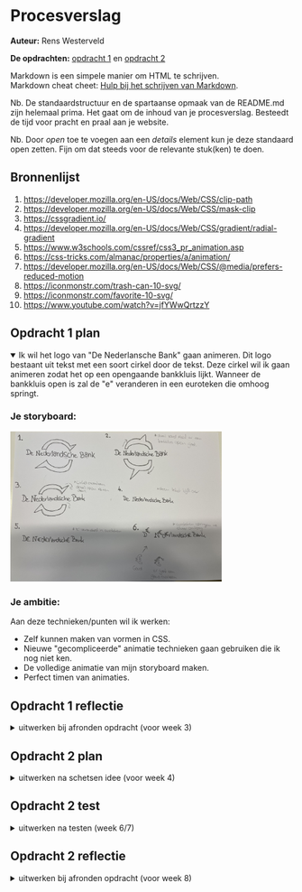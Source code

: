 # Procesverslag
**Auteur:** Rens Westerveld

**De opdrachten:** [opdracht 1](opdracht1/index.html) en [opdracht 2](opdracht2/index.html)


Markdown is een simpele manier om HTML te schrijven.  
Markdown cheat cheet: [Hulp bij het schrijven van Markdown](https://github.com/adam-p/markdown-here/wiki/Markdown-Cheatsheet).

Nb. De standaardstructuur en de spartaanse opmaak van de README.md zijn helemaal prima. Het gaat om de inhoud van je procesverslag. Besteedt de tijd voor pracht en praal aan je website.

Nb. Door *open* toe te voegen aan een *details* element kun je deze standaard open zetten. Fijn om dat steeds voor de relevante stuk(ken) te doen.



## Bronnenlijst
  1. https://developer.mozilla.org/en-US/docs/Web/CSS/clip-path
  2. https://developer.mozilla.org/en-US/docs/Web/CSS/mask-clip
  3. https://cssgradient.io/
  4. https://developer.mozilla.org/en-US/docs/Web/CSS/gradient/radial-gradient
  5. https://www.w3schools.com/cssref/css3_pr_animation.asp
  6. https://css-tricks.com/almanac/properties/a/animation/
  7. https://developer.mozilla.org/en-US/docs/Web/CSS/@media/prefers-reduced-motion
  8. https://iconmonstr.com/trash-can-10-svg/
  9. https://iconmonstr.com/favorite-10-svg/
  10. https://www.youtube.com/watch?v=jfYWwQrtzzY
  



## Opdracht 1 plan

<details open>
  <summary>Ik wil het logo van "De Nederlansche Bank" gaan animeren. Dit logo bestaant uit tekst met een soort cirkel door de tekst. Deze cirkel
  wil ik gaan animeren zodat het op een opengaande bankkluis lijkt. Wanneer de bankkluis open is zal de "e" veranderen in een euroteken die omhoog springt.</summary>


  ### Je storyboard:
  <img src="readme-images/storyboardopdracht1.jpg" width="375px" alt="storyboard voor opdracht 1">


  ### Je ambitie: 
  Aan deze technieken/punten wil ik werken:
  - Zelf kunnen maken van vormen in CSS.
  - Nieuwe "gecompliceerde" animatie technieken gaan gebruiken die ik nog niet ken.
  - De volledige animatie van mijn storyboard maken.
  - Perfect timen van animaties.
 
</details>



## Opdracht 1 reflectie

<details>
  <summary>uitwerken bij afronden opdracht (voor week 3)</summary>


  ### Je uitkomst - karakteristiek screenshot(s):
  <img src="readme-images/opdracht1ss1.png" width="375px" alt="uitomst opdracht 1">


  ### Dit ging goed/Heb ik geleerd: 
  Korte omschrijving met plaatje(s)

  Ik heb geleerd om een HTML element helemaal te stijlen met CSS. Zo heb ik van de h1 een cirkel gemaakt. (paars)
  Ik heb nu ook voor het eerst met clip-path gewerkt om zo een vorm te maken (driehoek). (rood)
  Ik begrijp nu positioneren beter (bijvoorbeeld de driekhoeken draaien en positioneren). (rood)

  <img src="readme-images/opdracht1ss2.png" width="375px" alt="top">


  ### Dit was lastig/Is niet gelukt:
  Korte omschrijving met plaatje(s)
  Ik vond het lastig om oplossingen voor specifieke dingen via internet te vinden.
  De toegankelijkheids ophoging voor "Verminder beweging" ging erg stroef. Hij wilde bij mij steeds niet werken om alles te pauzeren als standaard te hebben en
  pas af te spelen wanneer iemand geen voorkeur heeft. Andersom lukte het wel dus na hulp van Sanne/U is het mij toch gelukt. Het probleem zat hem in de selectie (werkte niet op de body, maar alleen op "*" en ik moest ::before en ::after er specifiek bij zetten) van de
  elementen en ik moest "!important" achter running zetten. 

  <img src="readme-images/opdracht1ss3.png" width="375px" alt="bummer">
</details>



## Opdracht 2 plan

<details>
  <summary>uitwerken na schetsen idee (voor week 4)</summary>


  ### Je ontwerp:
  <img src="readme-images/opdracht2ss1.png" width="375px" alt="ontwerp opdracht 2">


  ### Je ambitie: 
  Aan deze technieken/punten wil ik werken:
  - Javascript leren
    - Muziek laten afspelen
    - Item toe laten voegen aan een lijst
  - Meer werken met grid
</details>



## Opdracht 2 test

<details>
  <summary>uitwerken na testen (week 6/7)</summary>

  Neem minimaal 5 bevindingen op:



  ### Bevinding 1:
  Elke keer als ik 2 items toevoegde aan mij lijst versprong die ineens van plek. (tekst en afbeeding(en)
  <img src="readme-images/bevinding1.png" width="375px" alt="top">

  #### oplossing:
  Ik heb de code helemaal opnieuw geschreven omdat er meerde fouten inzaten en toe werkte het wel.



  ### Bevinding 2:
  Als ik filterde dan veranderde de vormgeving van de muziekkaartjes (tekst en afbeeding(en)).
  <img src="readme-images/bevinding2-1.png" width="375px" alt="top">

  #### oplossing:
  De vormgeving zat nog niet goed toegepast op alle kaartje. Omdat door het filteren de kaartjes een andere class kregen ging deze vormgeving niet mee.
  <img src="readme-images/bevinding2-2.png" width="375px" alt="top">


  ### Bevinding 3:
  Wanneer ik een muziek kaart sleep vanaf de tekst, dan wordt de tekst toegevoegd aan de afspeellijst en niet het hele kaartje.
  <img src="readme-images/bevinding3.png" width="375px" alt="top">

  #### oplossing:
  NOG NIET OPGELOST



  ### Bevinding 4:
  NOG BEDENKEN.
  <img src="readme-images/bevinding4.png" width="375px" alt="top">

  #### oplossing:
  Beschrijving hoe je het hebt hebt opgelost of als het niet gelukt is hoe je het zou oplossen (tekst en afbeeding(en)).



  ### Bevinding 5:
  Wanneer ik een kaartje naar een van de kanten wilde slepen werd hij niet toegevoegd aan de afspeelijst, maar werd het beeld breder.
  <img src="readme-images/bevinding5.png" width="375px" alt="top">

  #### oplossing:
  Ik heb de code helemaal opnieuw geschreven omdat er meerde fouten inzaten en toe werkte het wel. Ik heb de pagina anders ingedeeld en de HTML wat simpeler gemaakt.
</details>



## Opdracht 2 reflectie

<details>
  <summary>uitwerken bij afronden opdracht (voor week 8)</summary>

  ### Je uitkomst - karakteristiek screenshot(s):
  <img src="readme-images/dummy-plaatje.svg" width="375px" alt="uitkomst opdracht 2">


  ### Dit ging goed/Heb ik geleerd: 
  Korte omschrijving met plaatje(s)

  Ik heb echt veel Javascript geleerd. Ik weet nu hoe ik items van de ene UL naa de ander kan overzetten, Ik heb weer geoefend met een dropdown menu, Ik weet nu hoe ik
  items moet filteren. Ik heb nu ook beter leren werken met grids, want voorheen snapte ik alleen flexbox.
  <img src="readme-images/geleerd1.png" width="375px" alt="top">
  <img src="readme-images/geleerd2.png" width="375px" alt="top">
  <img src="readme-images/geleerd3.png" width="375px" alt="top">


  ### Dit was lastig/Is niet gelukt:
  Korte omschrijving met plaatje(s)

  Het beginnen met javascript zonder voorbeelden of hulp ging erg lastig, maar door het voorbeeld van de tinderkaartjes heb ik erg veel geleerd en heb ik dit ook toe kunnen
  passen op mijn eigen ontwerp. Toen ik eenmaal een goede basis had liep het wel beter en kon ik specifieker kijken naar fouten die ik onderweg maakte.

  Het is mij door de tijd niet gelukt om ... te maken.
  <img src="readme-images/dummy-plaatje.svg" width="375px" alt="bummer">
</details>